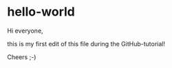 # hello-world

Hi everyone,

this is my first edit of this file during the GitHub-tutorial!

Cheers ;-)

